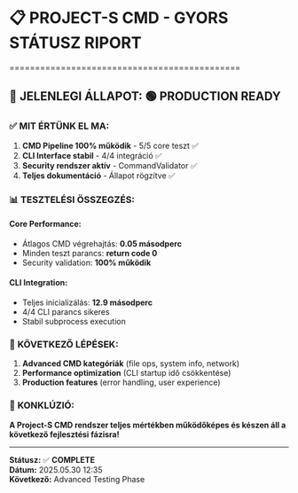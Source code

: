 # 📋 PROJECT-S CMD - GYORS STÁTUSZ RIPORT
=============================================

## 🎯 **JELENLEGI ÁLLAPOT:** 🟢 PRODUCTION READY

### ✅ **MIT ÉRTÜNK EL MA:**

1. **CMD Pipeline 100% működik** - 5/5 core teszt ✅
2. **CLI Interface stabil** - 4/4 integráció ✅  
3. **Security rendszer aktív** - CommandValidator ✅
4. **Teljes dokumentáció** - Állapot rögzítve ✅

### 📊 **TESZTELÉSI ÖSSZEGZÉS:**

#### **Core Performance:**
- Átlagos CMD végrehajtás: **0.05 másodperc**
- Minden teszt parancs: **return code 0**
- Security validation: **100% működik**

#### **CLI Integration:**  
- Teljes inicializálás: **12.9 másodperc**
- 4/4 CLI parancs sikeres
- Stabil subprocess execution

### 🚀 **KÖVETKEZŐ LÉPÉSEK:**

1. **Advanced CMD kategóriák** (file ops, system info, network)
2. **Performance optimization** (CLI startup idő csökkentése)  
3. **Production features** (error handling, user experience)

### 🎉 **KONKLÚZIÓ:**

**A Project-S CMD rendszer teljes mértékben működőképes és készen áll a következő fejlesztési fázisra!**

---
**Státusz:** ✅ **COMPLETE**  
**Dátum:** 2025.05.30 12:35  
**Következő:** Advanced Testing Phase

